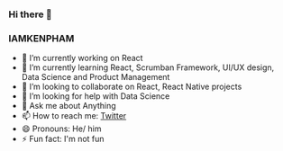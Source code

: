 ### Hi there 👋
### IAMKENPHAM


- 🔭 I’m currently working on React
- 🌱 I’m currently learning React, Scrumban Framework, UI/UX design, Data Science and Product Management
- 👯 I’m looking to collaborate on React, React Native projects
- 🤔 I’m looking for help with Data Science
- 💬 Ask me about Anything
- 📫 How to reach me: [Twitter](https://twitter.com/kenpham4real)
- 😄 Pronouns: He/ him
- ⚡ Fun fact: I'm not fun

